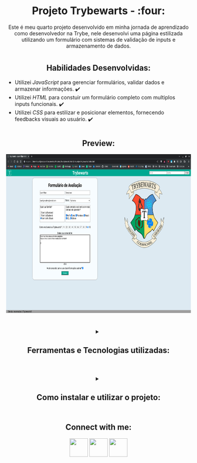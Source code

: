 <!-- Introdução -->
<h1 align="center"> Projeto Trybewarts  - :four: </h1>

<!-- Descrição -->
<p align="center">
Este é meu quarto projeto desenvolvido em minha jornada de aprendizado como desenvolvedor na Trybe,
nele desenvolvi uma página estilizada utilizando um formulário com sistemas de validação de inputs e armazenamento de dados.
</p>

#
<!-- Habilidades -->
<h2 align="center"> Habilidades Desenvolvidas: </h2>

* Utilizei _JavaScript_ para gerenciar formulários, validar dados e armazenar informações. :heavy_check_mark:
* Utilizei _HTML_ para constuir um formulário completo com multiplos inputs funcionais. :heavy_check_mark:
* Utilizei _CSS_ para estilizar e posicionar elementos, fornecendo feedbacks visuais ao usuário. :heavy_check_mark:

#
<!-- Preview -->
<h2 align="center"> Preview: </h2>

<div align="center">
    <img src="./imgs/preview.png" width="768px" height="432px" alt="Preview"/>
</div>

#
<!-- Ferramentas utilizadas -->
<details align="center">
  <summary>
	  <h2>Ferramentas e Tecnologias utilizadas:</h2>
	</summary>

  <div align="center">

  | Linguagens              | Tecnologias             |
  | :---------------------- | :---------------------- |
  | JavaScript              | HTML                    |
  | .                       | CSS                     |

  </div>

</details>

#
<!-- Instalação e utilização -->
<details align="center">
  <summary>
    <h2>Como instalar e utilizar o projeto:</h2>
  </summary>

<details>
  <summary>
    <h3>Especificações Tecnicas:</h3>
  </summary>

  <div align="left">
  
  * Git - <i> `git -v` informará a versão em uso.</i>

  </div>

  #

  </details>

  <div align="left">
    
  1. Faça a clonagem do projeto - <i>Nenhuma dependência externa é utilizada.</i>
  ```shell
  git clone git@github.com:luanfgoncalves/project-trybewarts.git
  ```
  2. Abra o arquivo `index.html` - <i>Os arquivo no diretório do projeto são necessários para a execução.</i>


  </div>

</details>

#
<!-- Meu contato -->
<h2 align="center"> Connect with me: </h2>

<div align="center">
  <a href="https://instagram.com/luanfgoncalves" target="_blank"><img src="https://cdn-icons-png.flaticon.com/512/3955/3955024.png" width="50px" height="50px" target="_blank"></a>
  <a href = "mailto:luanfgoncalves@outlook.com"><img src="https://cdn-icons-png.flaticon.com/512/906/906312.png" width="50px" height="50px" target="_blank"></a>
  <a href="https://www.linkedin.com/in/luanfgoncalves/" target="_blank"><img src="https://cdn-icons-png.flaticon.com/512/4494/4494498.png" width="50px" height="50px" target="_blank"></a> 
</div>
